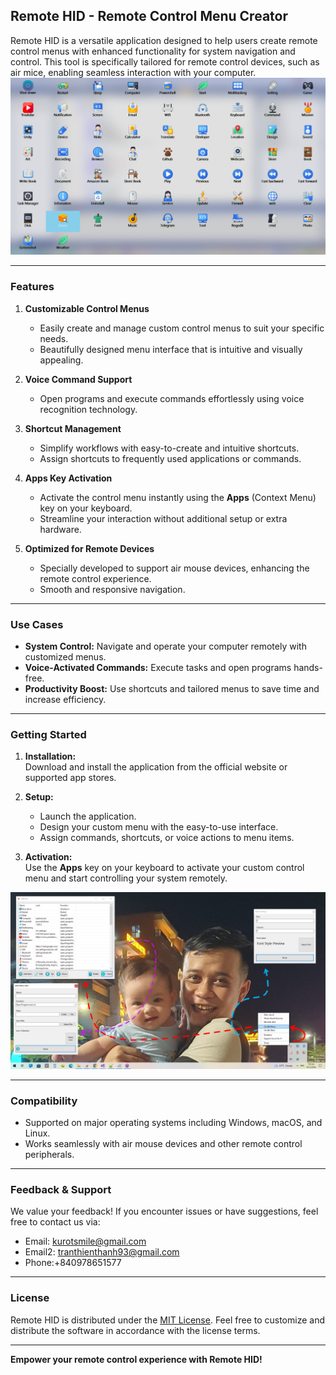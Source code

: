 ## Remote HID - Remote Control Menu Creator

Remote HID is a versatile application designed to help users create remote control menus with enhanced functionality for system navigation and control. This tool is specifically tailored for remote control devices, such as air mice, enabling seamless interaction with your computer.
![screenshot](screenshot.png)

---

### Features

1. **Customizable Control Menus**  
   - Easily create and manage custom control menus to suit your specific needs.  
   - Beautifully designed menu interface that is intuitive and visually appealing.  

2. **Voice Command Support**  
   - Open programs and execute commands effortlessly using voice recognition technology.

3. **Shortcut Management**  
   - Simplify workflows with easy-to-create and intuitive shortcuts.  
   - Assign shortcuts to frequently used applications or commands.

4. **Apps Key Activation**  
   - Activate the control menu instantly using the **Apps** (Context Menu) key on your keyboard.  
   - Streamline your interaction without additional setup or extra hardware.

5. **Optimized for Remote Devices**  
   - Specially developed to support air mouse devices, enhancing the remote control experience.  
   - Smooth and responsive navigation.

---

### Use Cases

- **System Control:** Navigate and operate your computer remotely with customized menus.  
- **Voice-Activated Commands:** Execute tasks and open programs hands-free.  
- **Productivity Boost:** Use shortcuts and tailored menus to save time and increase efficiency.

---

### Getting Started

1. **Installation:**  
   Download and install the application from the official website or supported app stores.

2. **Setup:**  
   - Launch the application.  
   - Design your custom menu with the easy-to-use interface.  
   - Assign commands, shortcuts, or voice actions to menu items.  

3. **Activation:**  
   Use the **Apps** key on your keyboard to activate your custom control menu and start controlling your system remotely.
   
![screenshot](screenshot1.png)

---

### Compatibility

- Supported on major operating systems including Windows, macOS, and Linux.  
- Works seamlessly with air mouse devices and other remote control peripherals.

---

### Feedback & Support

We value your feedback! If you encounter issues or have suggestions, feel free to contact us via:  
- Email: kurotsmile@gmail.com 
- Email2: tranthienthanh93@gmail.com
- Phone:+840978651577

---

### License

Remote HID is distributed under the [MIT License](LICENSE). Feel free to customize and distribute the software in accordance with the license terms.

---

**Empower your remote control experience with Remote HID!**  
